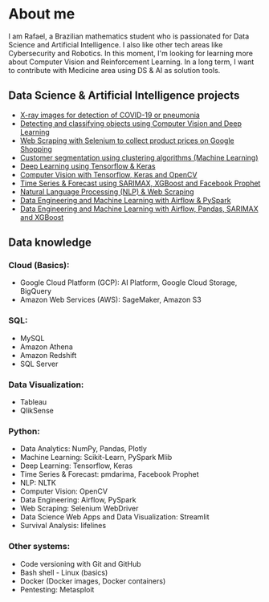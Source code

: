 # About me
I am Rafael, a Brazilian mathematics student who is passionated for Data Science and Artificial Intelligence. I also like other tech areas like Cybersecurity and Robotics. In this moment, I'm looking for learning more about Computer Vision and Reinforcement Learning. In a long term, I want to contribute with Medicine area using DS & AI as solution tools.

## Data Science & Artificial Intelligence projects
- [X-ray images for detection of COVID-19 or pneumonia](https://github.com/rafaelcoelho1409/Chest-X-Ray-COVID-19)
- [Detecting and classifying objects using Computer Vision and Deep Learning](https://github.com/rafaelcoelho1409/Computer_Vision_AI_1)
- [Web Scraping with Selenium to collect product prices on Google Shopping](https://github.com/rafaelcoelho1409/GoogleShoppingBot)
- [Customer segmentation using clustering algorithms (Machine Learning)](https://github.com/rafaelcoelho1409/CustomerSegmentation)
- [Deep Learning using Tensorflow & Keras](https://github.com/rafaelcoelho1409/DeepLearning)
- [Computer Vision with Tensorflow, Keras and OpenCV](https://github.com/rafaelcoelho1409/ComputerVision)
- [Time Series & Forecast using SARIMAX, XGBoost and Facebook Prophet](https://github.com/rafaelcoelho1409/TimeSeriesForecast)
- [Natural Language Processing (NLP) & Web Scraping](https://github.com/rafaelcoelho1409/NLP-WebScraping)
- [Data Engineering and Machine Learning with Airflow & PySpark](https://github.com/rafaelcoelho1409/DataEngineering)
- [Data Engineering and Machine Learning with Airflow, Pandas, SARIMAX and XGBoost](https://github.com/rafaelcoelho1409/DataEngineering2)

## Data knowledge
### Cloud (Basics):
- Google Cloud Platform (GCP): AI Platform, Google Cloud Storage, BigQuery
- Amazon Web Services (AWS): SageMaker, Amazon S3
### SQL: 
- MySQL
- Amazon Athena
- Amazon Redshift 
- SQL Server 
### Data Visualization: 
- Tableau
- QlikSense
### Python:
- Data Analytics: NumPy, Pandas, Plotly
- Machine Learning: Scikit-Learn, PySpark Mlib
- Deep Learning: Tensorflow, Keras
- Time Series & Forecast: pmdarima, Facebook Prophet
- NLP: NLTK
- Computer Vision: OpenCV
- Data Engineering: Airflow, PySpark
- Web Scraping: Selenium WebDriver
- Data Science Web Apps and Data Visualization: Streamlit
- Survival Analysis: lifelines
### Other systems:
- Code versioning with Git and GitHub
- Bash shell - Linux (basics)
- Docker (Docker images, Docker containers)
- Pentesting: Metasploit

